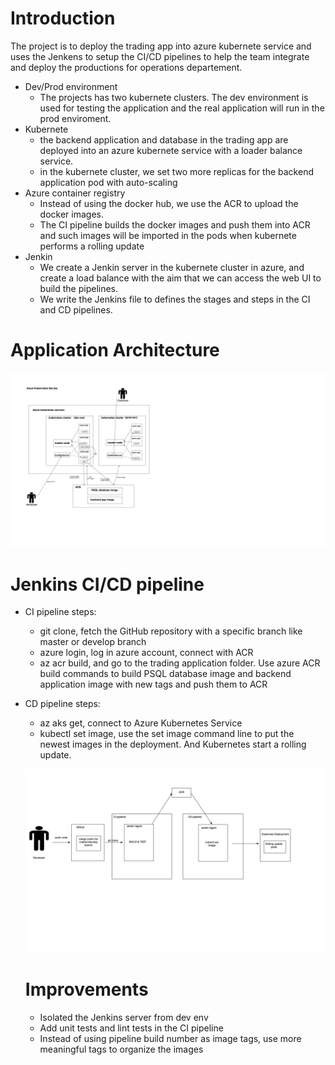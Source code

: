 # Introduction 

The project is to deploy the trading app into azure kubernete service and uses the Jenkens to setup the CI/CD pipelines to help the team integrate and deploy the productions for operations departement.

- Dev/Prod environment
  - The projects has two kubernete clusters. The dev environment is used for testing the application and the real application will run in the prod enviroment.
- Kubernete
  - the backend application and database in the trading app are deployed into an azure kubernete service with a loader balance service.
  - in the kubernete cluster, we set two more replicas for the backend application pod with auto-scaling
- Azure container registry 
  - Instead of using the docker hub, we use the ACR to upload the docker images. 
  - The CI pipeline builds the docker images and push them into ACR and such images will be imported in the pods when kubernete performs a rolling update
- Jenkin
  - We create a Jenkin server in the kubernete cluster in azure, and create a load balance with the aim that we can access the web UI to build the pipelines.
  - We write the Jenkins file to defines the stages and steps in the CI and CD pipelines.



# Application Architecture

![k8s](./k8s.jpg)

# Jenkins CI/CD pipeline

- CI pipeline steps:

  - git clone, fetch the GitHub repository with a specific branch like master or develop branch
  - azure login, log in azure account, connect with ACR 
  - az acr build, and go to the trading application folder. Use azure ACR build commands to build PSQL database image and backend application image with new tags and push them to ACR

- CD pipeline steps:

  - az aks get, connect to Azure Kubernetes Service
  - kubectl set image, use the set image command line to put the newest images in the deployment. And Kubernetes start a rolling update.

  ![pipeline](./pipeline.jpg)

  # Improvements

  - Isolated the Jenkins server from dev env
  - Add unit tests and lint tests in the CI pipeline
  - Instead of using pipeline build number as image tags, use more meaningful tags to organize the images